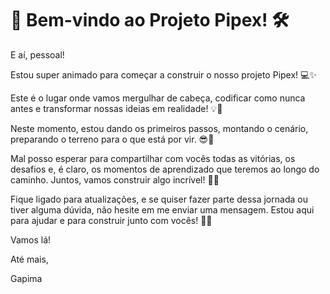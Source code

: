 # 🚀 Bem-vindo ao Projeto Pipex! 🛠️

E aí, pessoal!

Estou super animado para começar a construir o nosso projeto Pipex! 💻✨

Este é o lugar onde vamos mergulhar de cabeça, codificar como nunca antes e transformar nossas ideias em realidade! 💡🚀

Neste momento, estou dando os primeiros passos, montando o cenário, preparando o terreno para o que está por vir. 😎💪

Mal posso esperar para compartilhar com vocês todas as vitórias, os desafios e, é claro, os momentos de aprendizado que teremos ao longo do caminho. Juntos, vamos construir algo incrível! 🌟🚧

Fique ligado para atualizações, e se quiser fazer parte dessa jornada ou tiver alguma dúvida, não hesite em me enviar uma mensagem. Estou aqui para ajudar e para construir junto com vocês! 🙌💬

Vamos lá!

Até mais,

Gapima
